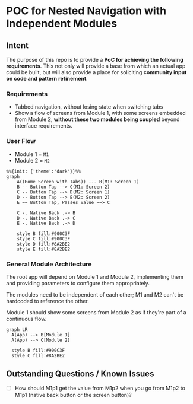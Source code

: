 # POC for Nested Navigation with Independent Modules

## Intent

The purpose of this repo is to provide a **PoC for achieving the following requirements**. This not only will provide a base from which an actual app could be built, but will also provide a place for soliciting **community input on code and pattern refinement**.
### Requirements
- Tabbed navigation, without losing state when switching tabs
- Show a flow of screens from Module 1, with some screens embedded from Module 2, **without these two modules being coupled** beyond interface requirements.

### User Flow
- Module 1 = `M1`
- Module 2 = `M2`

```mermaid
%%{init: {'theme':'dark'}}%%
graph
    A((Home Screen with Tabs)) --- B(M1: Screen 1)
    B -- Button Tap --> C(M1: Screen 2)
    C -- Button Tap --> D(M2: Screen 1)
    D -- Button Tap --> E(M2: Screen 2)
    E == Button Tap, Passes Value ==> C

    C -. Native Back .-> B
    D -. Native Back .-> C
    E -. Native Back .-> D

    style B fill:#900C3F
    style C fill:#900C3F
    style D fill:#8A2BE2
    style E fill:#8A2BE2
```

### General Module Architecture

The root app will depend on Module 1 and Module 2, implementing them and providing parameters to configure them appropriately.

The modules need to be independent of each other; M1 and M2 can't be hardcoded to reference the other.

Module 1 should show some screens from Module 2 as if they're part of a continuous flow.

```mermaid
graph LR
  A(App) --> B[Module 1]
  A(App) --> C[Module 2]

  style B fill:#900C3F
  style C fill:#8A2BE2
```

## Outstanding Questions / Known Issues

- [ ] How should M1p1 get the value from M1p2 when you go from M1p2 to M1p1 (native back button or the screen button)?
